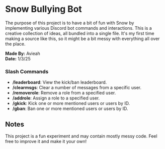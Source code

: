 # Snow Bullying Bot

The purpose of this project is to have a bit of fun with Snow by implementing various Discord bot commands and interactions. This is a creative collection of ideas, all bundled into a single file. It's my first time making a source like this, so it might be a bit messy with everything all over the place.

**Made By:** Avieah  
**Date:** 1/3/25

### Slash Commands

- **/leaderboard**: View the kick/ban leaderboard.
- **/clearmsgs**: Clear a number of messages from a specific user.
- **/removerole**: Remove a role from a specified user.
- **/addrole**: Assign a role to a specified user.
- **/gkick**: Kick one or more mentioned users or users by ID.
- **/gban**: Ban one or more mentioned users or users by ID.


## Notes

This project is a fun experiment and may contain mostly messy code. Feel free to improve it and make it your own!
